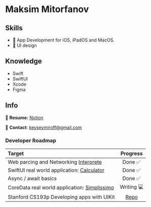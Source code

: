 # Maksim Mitorfanov

## Skills
- 🍏 App Development for iOS, iPadOS and MacOS.
- 🌷 UI design

## Knowledge
- Swift
- SwiftUI
- Xcode
- Figma

## Info
📝 **Resume:** [Notion](https://www.notion.so/maksimmitrofanov/Maksim-Mitrofanov-Resume-98e66952508c420da917a3f2d547751a)

📨 **Contact**: keyseymiroff@gmail.com


### Developer Roadmap
| Target |  Progress |
| :---   |  :---:    |
| Web parcing and Networking [Interprete](https://github.com/maksim-mitrofanov/Interprete)  |   Done ✅  |
| SwiftUI real world application: [Calculator](https://github.com/maksim-mitrofanov/Calculator) | Done ✅ |
| Async / await basics | Done ✅ |
| CoreData real world application: [Simplissimo](https://github.com/maksim-mitrofanov/Simplissimo) | Writing 💻 |
| Stanford CS193p Developing apps with UIKit | [Repo](https://github.com/maksim-mitrofanov/CS193p-UIKit)  |


